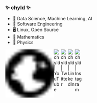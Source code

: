 ### ✨ chyld ✨

- 🔮 Data Science, Machine Learning, AI
- 🚀 Software Engineering
- 🖥 Linux, Open Source
- 🧮 Mathematics
- 🔭 Physics

[<img align="left" alt="chyld | Github" width="152px" src="https://raw.githubusercontent.com/iconic/open-iconic/master/svg/globe.svg" />][website]
[<img align="left" alt="chyld | YouTube" width="22px" src="https://cdn.jsdelivr.net/npm/simple-icons@v3/icons/youtube.svg" />][youtube]
[<img align="left" alt="chyld | Twitter" width="22px" src="https://cdn.jsdelivr.net/npm/simple-icons@v3/icons/twitter.svg" />][twitter]
[<img align="left" alt="chyld | LinkedIn" width="22px" src="https://cdn.jsdelivr.net/npm/simple-icons@v3/icons/linkedin.svg" />][linkedin]
[<img align="left" alt="chyld | Instagram" width="22px" src="https://cdn.jsdelivr.net/npm/simple-icons@v3/icons/instagram.svg" />][instagram]

[website]: https://chyld.github.io
[twitter]: https://twitter.com/chyldmedford
[youtube]: https://youtube.com/chyldstudios/videos
[linkedin]: https://linkedin.com/in/chyld
[instagram]: https://www.instagram.com/chyld/
